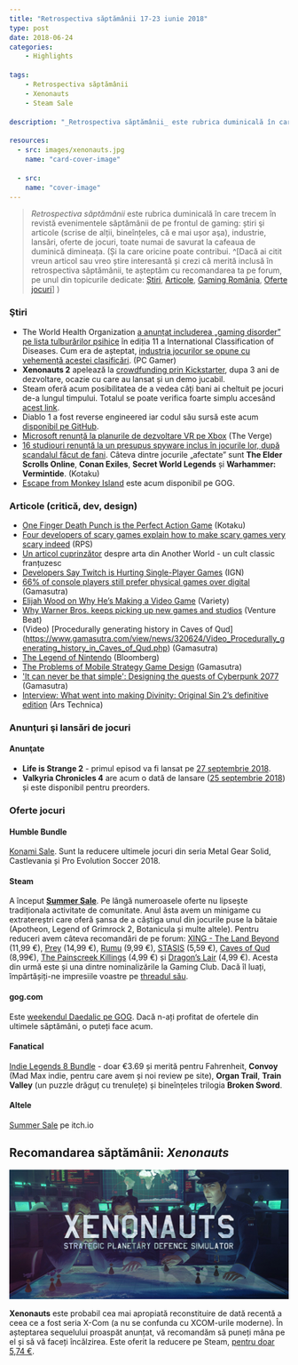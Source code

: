 ```yaml
---
title: "Retrospectiva săptămânii 17-23 iunie 2018"
type: post
date: 2018-06-24
categories:
    - Highlights

tags:
    - Retrospectiva săptămânii
    - Xenonauts
    - Steam Sale

description: "_Retrospectiva săptămânii_ este rubrica duminicală în care trecem în revistă evenimentele săptămânii de pe frontul de gaming: știri şi articole (scrise de alții, bineînțeles, că e mai ușor aşa), industrie, lansări, oferte de jocuri, toate numai bune de savurat la cafeaua de duminică dimineața."

resources:
  - src: images/xenonauts.jpg
    name: "card-cover-image"

  - src:
    name: "cover-image"
---
```

> _Retrospectiva săptămânii_ este rubrica duminicală în care trecem în revistă evenimentele săptămânii de pe frontul de gaming: știri şi articole (scrise de alții, bineînțeles, că e mai ușor aşa), industrie, lansări, oferte de jocuri, toate numai de savurat la cafeaua de duminică dimineața. (Și la care oricine poate contribui. ^[Dacă ai citit vreun articol sau vreo știre interesantă și crezi că merită inclusă în retrospectiva săptămânii, te așteptăm cu recomandarea ta pe forum, pe unul din topicurile dedicate: [Știri](https://forum.candaparerevista.ro/viewtopic.php?f=4&t=46), [Articole](https://forum.candaparerevista.ro/viewtopic.php?f=4&t=206), [Gaming România](https://forum.candaparerevista.ro/viewtopic.php?f=4&t=1622), [Oferte jocuri](https://forum.candaparerevista.ro/viewtopic.php?f=62&t=25)] )


### Ştiri
* The World Health Organization [a anunțat includerea „gaming disorder” pe lista tulburărilor psihice](https://edition.cnn.com/2018/06/18/health/video-game-disorder-who/index.html) în ediția 11 a International Classification of Diseases. Cum era de așteptat, [industria jocurilor se opune cu vehemență acestei clasificări](https://www.pcgamer.com/games-industry-pushes-back-against-the-world-health-organizations-new-gaming-disorder-classification/). (PC Gamer)
* **Xenonauts 2** apelează la [crowdfunding prin Kickstarter](https://www.kickstarter.com/projects/69341191/xenonauts-2-strategic-planetary-defence-simulator), dupa 3 ani de dezvoltare, ocazie cu care au lansat și un demo jucabil.
* Steam oferă acum posibilitatea de a vedea câți bani ai cheltuit pe jocuri de-a lungul timpului. Totalul se poate verifica foarte simplu accesând [acest link](https://help.steampowered.com/en/accountdata/AccountSpend).
* Diablo 1 a fost reverse engineered iar codul său sursă este acum [disponibil pe GitHub](https://github.com/galaxyhaxz/devilution).
* [Microsoft renunță la planurile de dezvoltare VR pe Xbox](https://www.theverge.com/2018/6/20/17485852/microsoft-xbox-one-no-vr-headset-support-windows-mixed-reality-e3-2018) (The Verge)
* [16 studiouri renunță la un presupus spyware inclus în jocurile lor, după scandalul făcut de fani](https://steamed.kotaku.com/16-studios-removing-alleged-spyware-from-pc-games-after-1826966946). Câteva dintre jocurile „afectate” sunt **The Elder Scrolls Online**, **Conan Exiles**, **Secret World Legends** și **Warhammer: Vermintide**. (Kotaku)
* [Escape from Monkey Island](https://www.gog.com/news/release_escape_from_monkey_island) este acum disponibil pe GOG.

### Articole (critică, dev, design)
* [One Finger Death Punch is the Perfect Action Game](http://www.kotaku.co.uk/2018/06/19/one-finger-death-punch-is-the-perfect-action-game) (Kotaku)
* [Four developers of scary games explain how to make scary games very scary indeed](https://www.rockpapershotgun.com/2018/06/21/four-developers-of-scary-games-explain-how-to-make-scary-games-very-scary-indeed/) (RPS)
* [Un articol cuprinzător](https://www.filfre.net/2018/06/another-world/) despre arta din Another World - un cult classic franțuzesc
* [Developers Say Twitch is Hurting Single-Player Games](http://www.ign.com/articles/2018/06/19/developers-say-twitch-is-hurting-single-player-games) (IGN)
* [66% of console players still prefer physical games over digital](https://www.gamasutra.com/view/news/320224/Analyst_66_of_console_players_still_prefer_physical_games_over_digital.php) (Gamasutra)
* [Elijah Wood on Why He’s Making a Video Game](https://variety.com/2018/gaming/features/elijah-wood-transference-ubisoft-1202849603/) (Variety)
* [Why Warner Bros. keeps picking up new games and studios](https://venturebeat.com/2018/06/19/why-warner-bros-keeps-picking-up-new-games-and-studios/) (Venture Beat)
* (Video) [Procedurally generating history in Caves of Qud] (https://www.gamasutra.com/view/news/320624/Video_Procedurally_generating_history_in_Caves_of_Qud.php) (Gamasutra)
* [The Legend of Nintendo](https://www.bloomberg.com/news/features/2018-06-21/how-nintendo-s-switch-helped-the-japanese-gaming-giant-win-again) (Bloomberg)
* [The Problems of Mobile Strategy Game Design](https://www.gamasutra.com/blogs/JoshBycer/20180620/320339/The_Problems_of_Mobile_Strategy_Game_Design.php) (Gamasutra)
* ['It can never be that simple': Designing the quests of  Cyberpunk 2077 ](https://www.gamasutra.com/view/news/320222/It_can_never_be_that_simple_Designing_the_quests_of_Cyberpunk_2077) (Gamasutra)
* [Interview: What went into making Divinity: Original Sin 2’s definitive edition](https://arstechnica.com/gaming/2018/06/interview-what-went-into-making-divinity-original-sin-2s-definitive-edition/) (Ars Technica)

### Anunţuri şi lansări de jocuri
#### Anunţate
* **Life is Strange 2** - primul episod va fi lansat pe [27 septembrie 2018](https://twitter.com/LifeIsStrange/status/1010175578811625472).
* **Valkyria Chronicles 4** are acum o dată de lansare ([25 septembrie 2018](https://twitter.com/SEGA/status/1009104141652713472)) și este disponibil pentru preorders.

### Oferte jocuri
#### Humble Bundle
[Konami Sale](https://www.humblebundle.com/store/promo/konami-digital-entertainment-sale/). Sunt la reducere ultimele jocuri din seria Metal Gear Solid, Castlevania și Pro Evolution Soccer 2018.

#### Steam
A început [**Summer Sale**](https://store.steampowered.com/). Pe lângă numeroasele oferte nu lipsește tradiționala activitate de comunitate. Anul ăsta avem un minigame cu extratereștri care oferă șansa de a câștiga unul din jocurile puse la bătaie (Apotheon, Legend of Grimrock 2, Botanicula și multe altele). Pentru reduceri avem câteva recomandări de pe forum: [XING - The Land Beyond](https://store.steampowered.com/app/299400/XING_The_Land_Beyond/) (11,99 €), [Prey](https://store.steampowered.com/app/480490/Prey/) (14,99 €), [Rumu](https://store.steampowered.com/app/723270/Rumu/) (9,99 €), [STASIS](https://store.steampowered.com/app/380150/STASIS/) (5,59 €), [Caves of Qud](https://store.steampowered.com/app/333640/Caves_of_Qud/) (8,99€), [The Painscreek Killings](https://store.steampowered.com/app/624270/The_Painscreek_Killings/) (4,99 €) și [Dragon’s Lair](https://store.steampowered.com/app/227380/Dragons_Lair/) (4,99 €). Acesta din urmă este și una dintre nominalizările la Gaming Club. Dacă îl luați, împărtășiți-ne impresiile voastre pe [threadul său](https://forum.candaparerevista.ro/viewtopic.php?f=82&t=1823).

#### gog.com
Este [weekendul Daedalic pe GOG](https://www.gog.com/promo/20180622_daedalic_weekend). Dacă n-ați profitat de ofertele din ultimele săptămâni, o puteți face acum.

#### Fanatical
[Indie Legends 8 Bundle](https://www.fanatical.com/en/bundle/indie-legends-8-bundle) - doar €3.69 și merită pentru Fahrenheit, **Convoy** (Mad Max indie, pentru care avem și noi review pe site), **Organ Trail**, **Train Valley** (un puzzle drăguț cu trenulețe) și bineînțeles trilogia **Broken Sword**.

#### Altele
[Summer Sale](https://itch.io/) pe itch.io


## Recomandarea săptămânii: _Xenonauts_

![](images/xenonauts-title.jpg)

**Xenonauts** este probabil cea mai apropiată reconstituire de dată recentă a ceea ce a fost seria X-Com (a nu se confunda cu XCOM-urile moderne). În așteptarea sequelului proaspăt anunțat, vă recomandăm să puneți mâna pe el și să vă faceți încălzirea. Este oferit la reducere pe Steam, [pentru doar 5,74 €](https://store.steampowered.com/app/223830/Xenonauts/).
